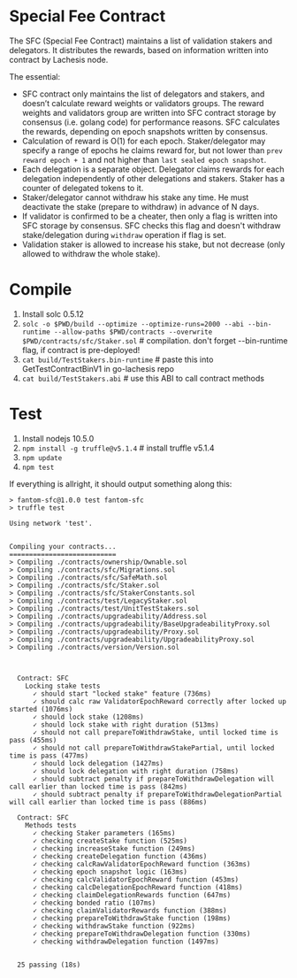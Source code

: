# Special Fee Contract

The SFC (Special Fee Contract) maintains a list of validation stakers and delegators.
It distributes the rewards, based on information written into contract by Lachesis node.

The essential:
- SFC contract only maintains the list of delegators and stakers, and doesn’t calculate reward weights or validators groups. The reward weights and validators group are written into SFC contract storage by consensus (i.e. golang code) for performance reasons. SFC calculates the rewards, depending on epoch snapshots written by consensus.
- Calculation of reward is O(1) for each epoch. Staker/delegator may specify a range of epochs he claims reward for, but not lower than `prev reward epoch + 1` and not higher than `last sealed epoch snapshot`.
- Each delegation is a separate object. Delegator claims rewards for each delegation independently of other delegations and stakers. Staker has a counter of delegated tokens to it.
- Staker/delegator cannot withdraw his stake any time. He must deactivate the stake (prepare to withdraw) in advance of N days.
- If validator is confirmed to be a cheater, then only a flag is written into SFC storage by consensus. SFC checks this flag and doesn't withdraw stake/delegation during `withdraw` operation if flag is set.
- Validation staker is allowed to increase his stake, but not decrease (only allowed to withdraw the whole stake).

# Compile

1. Install solc 0.5.12
2. `solc -o $PWD/build --optimize --optimize-runs=2000 --abi --bin-runtime --allow-paths $PWD/contracts --overwrite $PWD/contracts/sfc/Staker.sol` # compilation. don't forget --bin-runtime flag, if contract is pre-deployed!
3. `cat build/TestStakers.bin-runtime` # paste this into GetTestContractBinV1 in go-lachesis repo
4. `cat build/TestStakers.abi` # use this ABI to call contract methods

# Test

1. Install nodejs 10.5.0
2. `npm install -g truffle@v5.1.4` # install truffle v5.1.4
3. `npm update`
4. `npm test`

If everything is allright, it should output something along this:
```
> fantom-sfc@1.0.0 test fantom-sfc
> truffle test

Using network 'test'.


Compiling your contracts...
===========================
> Compiling ./contracts/ownership/Ownable.sol
> Compiling ./contracts/sfc/Migrations.sol
> Compiling ./contracts/sfc/SafeMath.sol
> Compiling ./contracts/sfc/Staker.sol
> Compiling ./contracts/sfc/StakerConstants.sol
> Compiling ./contracts/test/LegacyStaker.sol
> Compiling ./contracts/test/UnitTestStakers.sol
> Compiling ./contracts/upgradeability/Address.sol
> Compiling ./contracts/upgradeability/BaseUpgradeabilityProxy.sol
> Compiling ./contracts/upgradeability/Proxy.sol
> Compiling ./contracts/upgradeability/UpgradeabilityProxy.sol
> Compiling ./contracts/version/Version.sol



  Contract: SFC
    Locking stake tests
      ✓ should start "locked stake" feature (736ms)
      ✓ should calc raw ValidatorEpochReward correctly after locked up started (1076ms)
      ✓ should lock stake (1208ms)
      ✓ should lock stake with right duration (513ms)
      ✓ should not call prepareToWithdrawStake, until locked time is pass (455ms)
      ✓ should not call prepareToWithdrawStakePartial, until locked time is pass (477ms)
      ✓ should lock delegation (1427ms)
      ✓ should lock delegation with right duration (758ms)
      ✓ should subtract penalty if prepareToWithdrawDelegation will call earlier than locked time is pass (842ms)
      ✓ should subtract penalty if prepareToWithdrawDelegationPartial will call earlier than locked time is pass (886ms)

  Contract: SFC
    Methods tests
      ✓ checking Staker parameters (165ms)
      ✓ checking createStake function (525ms)
      ✓ checking increaseStake function (249ms)
      ✓ checking createDelegation function (436ms)
      ✓ checking calcRawValidatorEpochReward function (363ms)
      ✓ checking epoch snapshot logic (163ms)
      ✓ checking calcValidatorEpochReward function (453ms)
      ✓ checking calcDelegationEpochReward function (418ms)
      ✓ checking claimDelegationRewards function (647ms)
      ✓ checking bonded ratio (107ms)
      ✓ checking claimValidatorRewards function (388ms)
      ✓ checking prepareToWithdrawStake function (198ms)
      ✓ checking withdrawStake function (922ms)
      ✓ checking prepareToWithdrawDelegation function (330ms)
      ✓ checking withdrawDelegation function (1497ms)


  25 passing (18s)

```
